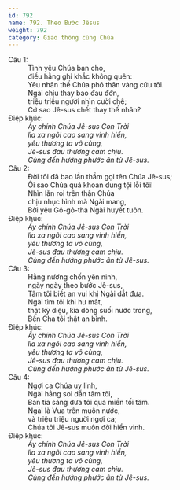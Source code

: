 ```yaml
---
id: 792
name: 792. Theo Bước Jêsus
weight: 792
category: Giao thông cùng Chúa
---
```

<dl><dt>Câu 1:</dt><dd data-verse="1">Tình yêu Chúa ban cho, <br/>điều hằng ghi khắc không quên: <br/>Yêu nhân thế Chúa phó thân vàng cứu tôi. <br/>Ngài chịu thay bao đau đớn, <br/>triệu triệu người nhìn cười chê; <br/>Cớ sao Jê-sus chết thay thế nhân? </dd><dt>Điệp khúc:</dt><dd data-chorus="1"><em>Ấy chính Chúa Jê-sus Con Trời <br/>lìa xa ngôi cao sang vinh hiển, <br/>yêu thương ta vô cùng, <br/>Jê-sus đau thương cam chịu. <br/>Cùng đến hưởng phước ân từ Jê-sus. </em></dd><dt>Câu 2:</dt><dd data-verse="2">Đời tôi đã bao lần thầm gọi tên Chúa Jê-sus; <br/>Ôi sao Chúa quá khoan dung tội lỗi tôi! <br/>Nhìn lằn roi trên thân Chúa <br/>chịu nhục hình mà Ngài mang, <br/>Bởi yêu Gô-gô-tha Ngài huyết tuôn. </dd><dt>Điệp khúc:</dt><dd data-chorus="1"><em>Ấy chính Chúa Jê-sus Con Trời <br/>lìa xa ngôi cao sang vinh hiển, <br/>yêu thương ta vô cùng, <br/>Jê-sus đau thương cam chịu. <br/>Cùng đến hưởng phước ân từ Jê-sus. </em></dd><dt>Câu 3:</dt><dd data-verse="3">Hằng nương chốn yên ninh, <br/>ngày ngày theo bước Jê-sus, <br/>Tâm tôi biết an vui khi Ngài dắt đưa. <br/>Ngài tìm tôi khi hư mất, <br/>thật kỳ diệu, kìa dòng suối nước trong, <br/>Bên Cha tôi thật an bình. </dd><dt>Điệp khúc:</dt><dd data-chorus="1"><em>Ấy chính Chúa Jê-sus Con Trời <br/>lìa xa ngôi cao sang vinh hiển, <br/>yêu thương ta vô cùng, <br/>Jê-sus đau thương cam chịu. <br/>Cùng đến hưởng phước ân từ Jê-sus. </em></dd><dt>Câu 4:</dt><dd data-verse="4">Ngợi ca Chúa uy linh, <br/>Ngài hằng soi dẫn tâm tôi, <br/>Ban tia sáng đưa tôi qua miền tối tăm. <br/>Ngài là Vua trên muôn nước, <br/>và triệu triệu người ngợi ca; <br/>Chúa tôi Jê-sus muôn đời hiển vinh. </dd><dt>Điệp khúc:</dt><dd data-chorus="1"><em>Ấy chính Chúa Jê-sus Con Trời <br/>lìa xa ngôi cao sang vinh hiển, <br/>yêu thương ta vô cùng, <br/>Jê-sus đau thương cam chịu. <br/>Cùng đến hưởng phước ân từ Jê-sus. </em></dd></dl>
